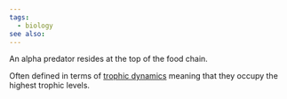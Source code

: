 ```yaml
---
tags:
  - biology
see also:
---
```

An alpha predator resides at the top of the food chain.

Often defined in terms of [trophic dynamics](https://en.wikipedia.org/wiki/Trophic_dynamics) meaning that they occupy the highest trophic levels.
